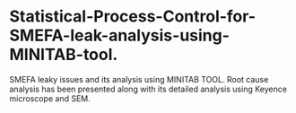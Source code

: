 # Statistical-Process-Control-for-SMEFA-leak-analysis-using-MINITAB-tool.

SMEFA leaky issues and its analysis using MINITAB TOOL. Root cause analysis has been presented along with its detailed analysis using Keyence microscope and SEM.
